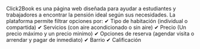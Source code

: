 Click2Book es una página web diseñada para ayudar a estudiantes y trabajadores a encontrar la pensión ideal según sus necesidades. La plataforma permite filtrar opciones por:
✔ Tipo de habitación (individual o compartida)
✔ Servicios (con aire acondicionado o sin aire)
✔ Precio (Un precio máximo y un precio minimo)
✔ Opciones de reserva (agendar visita o arrendar y pagar de inmediato)
✔ Barrio 
✔ Calificación 



